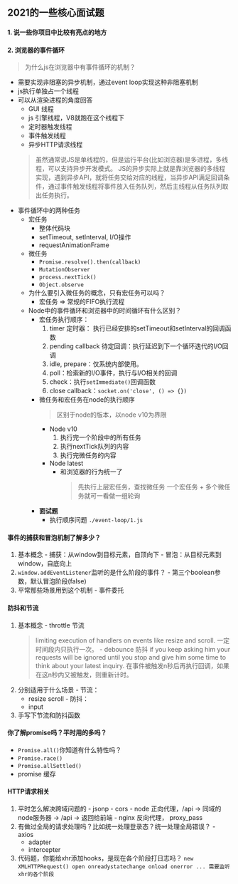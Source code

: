 ## 2021的一些核心面试题

#### 1. 说一些你项目中比较有亮点的地方


#### 2. 浏览器的事件循环
  > 为什么js在浏览器中有事件循环的机制？
  - 需要实现非阻塞的异步机制，通过event loop实现这种非阻塞机制
  - js执行单独占一个线程
  - 可以从渲染进程的角度回答
    - GUI 线程
    - js 引擎线程，V8就跑在这个线程下
    - 定时器触发线程
    - 事件触发线程
    - 异步HTTP请求线程
    > 虽然通常说JS是单线程的，但是运行平台(比如浏览器)是多进程，多线程，可以支持异步开发模式。
    > JS的异步实际上就是靠浏览器的多线程实现，遇到异步API，就将任务交给对应的线程，当异步API满足回调条件，通过事件触发线程将事件放入任务队列，然后主线程从任务队列取出任务执行。
  - 事件循环中的两种任务
    - 宏任务
      - 整体代码块
      - setTimeout, setInterval, I/O操作
      - requestAnimationFrame
    - 微任务
      - `Promise.resolve().then(callback)`
      - `MutationObserver`
      - `process.nextTick()`
      - `Object.observe`
    - 为什么要引入微任务的概念，只有宏任务可以吗？
      - 宏任务 => 常规的FIFO执行流程
    - Node中的事件循环和浏览器中的时间循环有什么区别？
      - 宏任务执行顺序：
        1. timer 定时器： 执行已经安排的setTimeout和setInterval的回调函数
        2. pending callback 待定回调：执行延迟到下一个循环迭代的I/O回调
        3. idle, prepare：仅系统内部使用。
        4. poll：检索新的I/O事件，执行与I/O相关的回调
        5. check：执行`setImmediate()`回调函数
        6. close callback：`socket.on('close', () => {})`
      - 微任务和宏任务在node的执行顺序
        > 区别于node的版本，以node v10为界限
        - Node v10
          1. 执行完一个阶段中的所有任务
          2. 执行nextTick队列的内容
          3. 执行完微任务的内容
        - Node latest
          - 和浏览器的行为统一了
            > 先执行上层宏任务，查找微任务
              > 一个宏任务 + 多个微任务就可一看做一组轮询
      - **面试题**
        - 执行顺序问题 `./event-loop/1.js`

#### 事件的捕获和冒泡机制了解多少？
  1. 基本概念
    - 捕获：从window到目标元素，自顶向下
    - 冒泡：从目标元素到window，自底向上
  2. `window.addEventListener`监听的是什么阶段的事件？
    - 第三个boolean参数，默认冒泡阶段(false)
  3. 平常那些场景用到这个机制
    - 事件委托

#### 防抖和节流
  1. 基本概念
    - throttle 节流
      > limiting execution of handlers on events like resize and scroll. 一定时间段内只执行一次。
    - debounce 防抖
      >  if you keep asking him your requests will be ignored until you stop and give him some time to think about your latest inquiry. 在事件被触发n秒后再执行回调，如果在这n秒内又被触发，则重新计时。
  2. 分别适用于什么场景
    - 节流：
      - resize scroll
    - 防抖：
      - input
  3. 手写下节流和防抖函数

#### 你了解promise吗？平时用的多吗？

  - `Promise.all()`你知道有什么特性吗？
  - `Promise.race()`
  - `Promise.allSettled()`
  - promise 缓存


#### HTTP请求相关
  1. 平时怎么解决跨域问题的
    - jsonp
    - cors
    - node 正向代理，/api -> 同域的node服务器 -> /api -> 返回给前端
    - nginx 反向代理， proxy_pass
  2. 有做过全局的请求处理吗？比如统一处理登录态？统一处理全局错误？
    - axios
      - adapter
      - intercepter
  3. 代码题，你能给xhr添加hooks，是现在各个阶段打日志吗？
    ```
    new XMLHTTPRequest()
    open
    onreadystatechange
    onload
    onerror
    ...
    需要监听xhr的各个阶段
    ```
  
